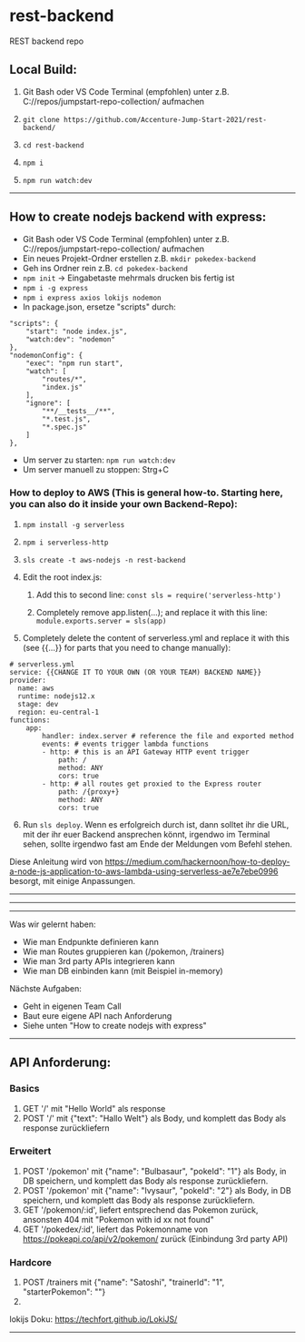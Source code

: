 # rest-backend
REST backend repo

## Local Build:

1. Git Bash oder VS Code Terminal (empfohlen) unter z.B. C://repos/jumpstart-repo-collection/ aufmachen

2. `git clone https://github.com/Accenture-Jump-Start-2021/rest-backend/`

3. `cd rest-backend`

4. `npm i`

5. `npm run watch:dev`

---

## How to create nodejs backend with express:
- Git Bash oder VS Code Terminal (empfohlen) unter z.B. C://repos/jumpstart-repo-collection/ aufmachen
- Ein neues Projekt-Ordner erstellen z.B. `mkdir pokedex-backend`
- Geh ins Ordner rein z.B. `cd pokedex-backend`
- `npm init` -> Eingabetaste mehrmals drucken bis fertig ist
- `npm i -g express`
- `npm i express axios lokijs nodemon`
- In package.json, ersetze "scripts" durch:
```
"scripts": {
    "start": "node index.js",
    "watch:dev": "nodemon"
},
"nodemonConfig": {
    "exec": "npm run start",
    "watch": [
        "routes/*",
        "index.js"
    ],
    "ignore": [
        "**/__tests__/**",
        "*.test.js",
        "*.spec.js"
    ]
},
```
- Um server zu starten: `npm run watch:dev`
- Um server manuell zu stoppen: Strg+C


### How to deploy to AWS (This is general how-to. Starting here, you can also do it inside your own Backend-Repo):

1. `npm install -g serverless`

2. `npm i serverless-http`

3. `sls create -t aws-nodejs -n rest-backend`

4. Edit the root index.js:
    
    1. Add this to second line:
    `const sls = require('serverless-http')`

    2. Completely remove app.listen(...); and replace it with this line:
    `module.exports.server = sls(app)`

5. Completely delete the content of serverless.yml and replace it with this (see {{...}} for parts that you need to change manually):

```
# serverless.yml 
service: {{CHANGE IT TO YOUR OWN (OR YOUR TEAM) BACKEND NAME}}
provider: 
  name: aws 
  runtime: nodejs12.x 
  stage: dev 
  region: eu-central-1 
functions: 
    app: 
        handler: index.server # reference the file and exported method
        events: # events trigger lambda functions 
        - http: # this is an API Gateway HTTP event trigger 
            path: / 
            method: ANY 
            cors: true 
        - http: # all routes get proxied to the Express router 
            path: /{proxy+} 
            method: ANY 
            cors: true

```

6. Run `sls deploy`. Wenn es erfolgreich durch ist, dann solltet ihr die URL, mit der ihr euer Backend ansprechen könnt, irgendwo im Terminal sehen, sollte irgendwo fast am Ende der Meldungen vom Befehl stehen.


Diese Anleitung wird von https://medium.com/hackernoon/how-to-deploy-a-node-js-application-to-aws-lambda-using-serverless-ae7e7ebe0996 besorgt, mit einige Anpassungen.

---
---
---

Was wir gelernt haben:
- Wie man Endpunkte definieren kann
- Wie man Routes gruppieren kan (/pokemon, /trainers)
- Wie man 3rd party APIs integrieren kann
- Wie man DB einbinden kann (mit Beispiel in-memory)

Nächste Aufgaben:
- Geht in eigenen Team Call
- Baut eure eigene API nach Anforderung
- Siehe unten "How to create nodejs with express"

---

## API Anforderung:

### Basics
1. GET '/' mit "Hello World" als response
2. POST '/' mit {"text": "Hallo Welt"} als Body, und komplett das Body als response zurückliefern

### Erweitert
1. POST '/pokemon' mit {"name": "Bulbasaur", "pokeId": "1"} als Body, in DB speichern, und komplett das Body als response zurückliefern.
2. POST '/pokemon' mit {"name": "Ivysaur", "pokeId": "2"} als Body, in DB speichern, und komplett das Body als response zurückliefern.
3. GET '/pokemon/:id', liefert entsprechend das Pokemon zurück, ansonsten 404 mit "Pokemon with id xx not found"
4. GET '/pokedex/:id', liefert das Pokemonname von https://pokeapi.co/api/v2/pokemon/ zurück (Einbindung 3rd party API)

### Hardcore
1. POST /trainers mit {"name": "Satoshi", "trainerId": "1", "starterPokemon": ""}
2. 

lokijs Doku: https://techfort.github.io/LokiJS/


---


